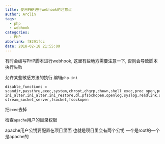 ```yaml
---
title: 使用PHP进行webhook的注意点
author: Arclin
tags:
  - php
  - webhook
categories:
  - PHP
abbrlink: f8291fcc
date: 2018-02-18 21:55:00
---
```

有时会编写PHP脚本进行webhook, 这里有些地方需要注意一下, 否则会导致脚本执行失败

<!-- more -->

允许某些敏感方法的执行
编辑`php.ini`

```
disable_functions = scandir,passthru,exec,system,chroot,chgrp,chown,shell_exec,proc_open,proc_get_status,
ini_alter,ini_alter,ini_restore,dl,pfsockopen,openlog,syslog,readlink,symlink,popepassthru,
stream_socket_server,fsocket,fsockopen
```

把`exec`去掉

检查`apache`用户的目录权限

apache用户公钥要配置在项目里面
也就是项目里会有两个公钥
一个是root的一个是apache的